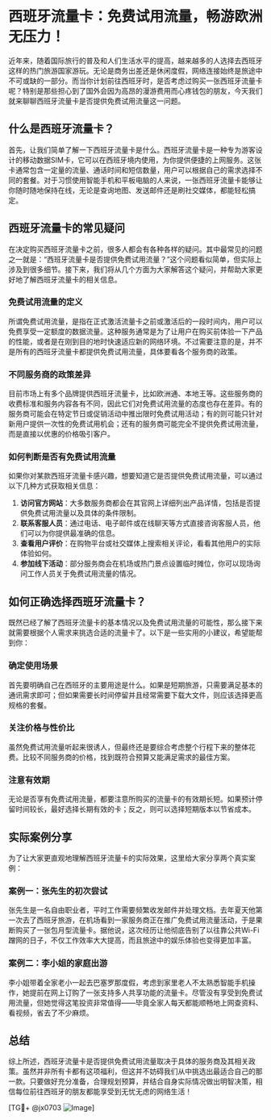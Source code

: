 # 西班牙流量卡：免费试用流量，畅游欧洲无压力！

近年来，随着国际旅行的普及和人们生活水平的提高，越来越多的人选择去西班牙这样的热门旅游国家游玩。无论是商务出差还是休闲度假，网络连接始终是旅途中不可或缺的一部分。而当你计划前往西班牙时，是否考虑过购买一张西班牙流量卡呢？特别是那些担心到了国外会因为高昂的漫游费用而心疼钱包的朋友，今天我们就来聊聊西班牙流量卡是否提供免费试用流量这一问题。

## 什么是西班牙流量卡？

首先，让我们简单了解一下西班牙流量卡是什么。西班牙流量卡是一种专为游客设计的移动数据SIM卡，它可以在西班牙境内使用，为你提供便捷的上网服务。这张卡通常包含一定量的流量、通话时间和短信数量，用户可以根据自己的需求选择不同的套餐。对于习惯使用智能手机和平板电脑的人来说，一张西班牙流量卡能够让你随时随地保持在线，无论是查询地图、发送邮件还是刷社交媒体，都能轻松搞定。

## 西班牙流量卡的常见疑问

在决定购买西班牙流量卡之前，很多人都会有各种各样的疑问。其中最常见的问题之一就是：“西班牙流量卡是否提供免费试用流量？”这个问题看似简单，但实际上涉及到很多细节。接下来，我们将从几个方面为大家解答这个疑问，并帮助大家更好地了解西班牙流量卡的相关信息。

### 免费试用流量的定义

所谓免费试用流量，是指在正式激活流量卡之前或激活后的一段时间内，用户可以免费享受一定额度的数据流量。这种服务通常是为了让用户在购买前体验一下产品的性能，或者是在刚到目的地时快速适应新的网络环境。不过需要注意的是，并不是所有的西班牙流量卡都提供免费试用流量，具体要看各个服务商的政策。

### 不同服务商的政策差异

目前市场上有多个品牌提供西班牙流量卡，比如欧洲通、本地王等。这些服务商的收费标准和服务内容各有不同，因此它们对免费试用流量的态度也存在差异。有的服务商可能会在特定节日或促销活动中推出限时免费试用活动；有的则可能只针对新用户提供一次性的免费试用机会；还有的服务商可能完全不提供免费试用流量，而是直接以优惠的价格吸引客户。

### 如何判断是否有免费试用流量

如果你对某款西班牙流量卡感兴趣，想要知道它是否提供免费试用流量，可以通过以下几种方式获取相关信息：

1. **访问官方网站**：大多数服务商都会在其官网上详细列出产品详情，包括是否提供免费试用流量以及具体的条件限制。
2. **联系客服人员**：通过电话、电子邮件或在线聊天等方式直接咨询客服人员，他们可以为你提供最准确的信息。
3. **查看用户评价**：在购物平台或社交媒体上搜索相关评论，看看其他用户的实际体验如何。
4. **参加线下活动**：部分服务商会在机场或热门景点设置临时摊位，你可以现场询问工作人员关于免费试用流量的情况。

## 如何正确选择西班牙流量卡？

既然已经了解了西班牙流量卡的基本情况以及免费试用流量的可能性，那么接下来就需要根据个人需求来挑选合适的流量卡了。以下是一些实用的小建议，希望能帮到你：

### 确定使用场景

首先要明确自己在西班牙的主要用途是什么。如果是短期旅游，只需要满足基本的通讯需求即可；但如果需要长时间停留并且经常需要下载大文件，则应该选择更高规格的套餐。

### 关注价格与性价比

虽然免费试用流量听起来很诱人，但最终还是要综合考虑整个行程下来的整体花费。比较不同服务商的价格，找到既符合预算又能满足需求的最佳方案。

### 注意有效期

无论是否享有免费试用流量，都要注意所购买的流量卡的有效期长短。如果预计停留时间较长，最好选择长期有效的卡；反之，则可以选择短期版本以节省成本。

## 实际案例分享

为了让大家更直观地理解西班牙流量卡的实际效果，这里给大家分享两个真实案例：

### 案例一：张先生的初次尝试

张先生是一名自由职业者，平时工作需要频繁收发邮件并处理文档。去年夏天他第一次去了西班牙旅游，在机场看到一家服务商正在推广免费试用流量活动，于是果断购买了一张包月型流量卡。据他说，这次经历让他彻底告别了以往靠公共Wi-Fi蹭网的日子，不仅工作效率大大提高，而且旅途中的娱乐体验也变得更加丰富。

### 案例二：李小姐的家庭出游

李小姐带着全家老小一起去巴塞罗那度假，考虑到家里老人不太熟悉智能手机操作，她提前在网上订购了一张支持多人共享功能的流量卡。尽管没有享受到免费试用流量，但她觉得这笔投资非常值得——毕竟全家人每天都能顺畅地上网查资料、看视频，省去了不少麻烦。

## 总结

综上所述，西班牙流量卡是否提供免费试用流量取决于具体的服务商及其相关政策。虽然并非所有卡都有这项福利，但这并不妨碍我们从中挑选出最适合自己的那一款。只要做好充分准备，合理规划预算，并结合自身实际情况做出明智决策，相信每位前往西班牙的朋友都能享受到无忧无虑的网络生活！

[TG💪+ @jx0703 ![Image](https://github.com/user-attachments/assets/dbca1d08-cadb-493c-b0ec-ad6f7a83f270)]